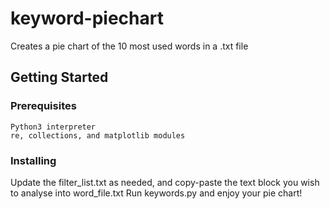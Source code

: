 # keyword-piechart
Creates a pie chart of the 10 most used words in a .txt file

## Getting Started
### Prerequisites
```
Python3 interpreter
re, collections, and matplotlib modules
```
### Installing
Update the filter_list.txt as needed, and copy-paste the text block you wish to analyse into word_file.txt 
Run keywords.py and enjoy your pie chart!
